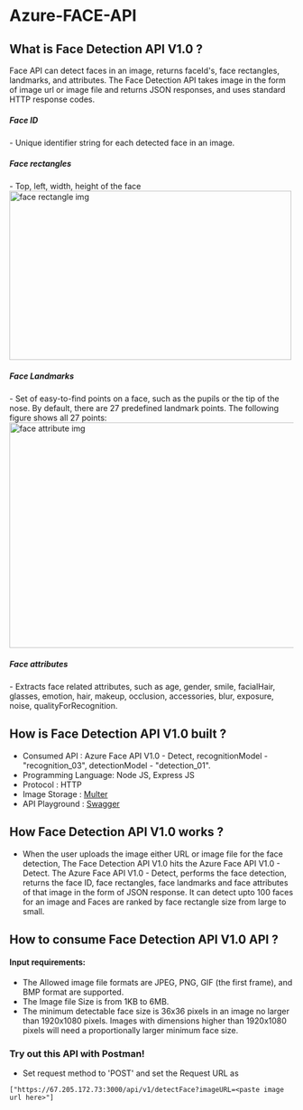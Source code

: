 # Azure-FACE-API

<h2> What is Face Detection API V1.0 ? </h2>

Face API can detect faces in an image, returns faceId's, face rectangles, landmarks, and attributes. The Face Detection API takes image in the form of image url or image file and returns JSON responses, and uses standard HTTP response codes. 

<h5> Face ID </h5> - Unique identifier string for each detected face in an image. 

<h5> Face rectangles </h5> - Top, left, width, height of the face 
<img src="https://images.readwrite.com/wp-content/uploads/2020/01/History-of-Facial-Recognition-Technology-825x500.jpg.webp" alt = "face rectangle img" width="500" height = "300">
<h5> Face Landmarks </h5> - Set of easy-to-find points on a face, such as the pupils or the tip of the nose. By default, there are 27 predefined landmark points. The following figure shows all 27 points:
<img src="https://github.com/Divya-Sri-Sanaganapalli/Azure-FACE-API/blob/main/FaceLandmarks.png" alt="face attribute img" width="600" height="400">

<h5> Face attributes </h5>  - Extracts face related attributes, such as age, gender, smile, facialHair, glasses, emotion, hair, makeup, occlusion, accessories, blur, exposure, noise, qualityForRecognition.

<h2> How is Face Detection API V1.0 built ?</h2>

 - Consumed API : Azure Face API V1.0 - Detect, recognitionModel - "recognition_03", detectionModel - "detection_01".
 - Programming Language: Node JS, Express JS 
 - Protocol : HTTP 
 - Image Storage : [Multer](https://www.npmjs.com/package/multer) 
 - API Playground : [Swagger](https://swagger.io/)
 
 <h2> How Face Detection API V1.0 works ? </h2>
  
  - When the user uploads the image either URL or image file for the face detection, The Face Detection API V1.0 hits the Azure Face API V1.0 - Detect. The Azure  Face API V1.0 - Detect, performs the face detection, returns the face ID, face rectangles, face landmarks and face attributes of that image in the form of JSON      response. It can detect upto 100 faces for an image and Faces are ranked by face rectangle size from large to small.

  
 <h2> How to consume Face Detection API V1.0 API ? </h2>
 
 <h4> Input requirements: </h4>
 
  - The Allowed image file formats are JPEG, PNG, GIF (the first frame), and BMP format are supported.
  - The Image file Size is from 1KB to 6MB.
  - The minimum detectable face size is 36x36 pixels in an image no larger than 1920x1080 pixels. Images with dimensions higher than 1920x1080 pixels will need a proportionally larger minimum face size.
 
 <h3> Try out this API with Postman! </h3>
 
 - Set request method to 'POST' and set the Request URL as
 ```
 ["https://67.205.172.73:3000/api/v1/detectFace?imageURL=<paste image url here>"]
 
 ```
 
  
